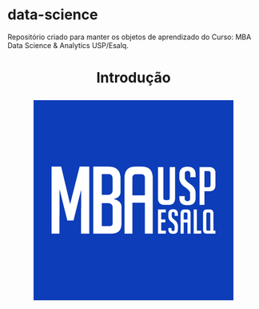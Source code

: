 # data-science
Repositório criado para manter os objetos de aprendizado do Curso: MBA Data Science &amp; Analytics USP/Esalq.

<h1 align="center">
  <p align="center">Introdução</p>
  <a href="https://mbauspesalq.com/#cursos"><img src="https://github.com/Trevisolli/data-science/blob/master/imagens/mbausplogo.png" alt="Cursos MBA USP Esalq"></a>
</h1>




